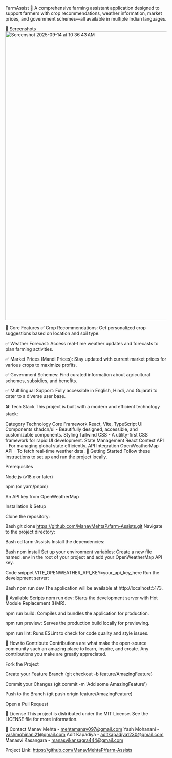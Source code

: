 FarmAssist 🌾
A comprehensive farming assistant application designed to support farmers with crop recommendations, weather information, market prices, and government schemes—all available in multiple Indian languages.

📸 Screenshots<img width="1440" height="900" alt="Screenshot 2025-09-14 at 10 36 43 AM" src="https://github.com/user-attachments/assets/4a6fdd75-7459-47e1-ba2e-7da2b660bda1" />




🌟 Core Features
✅ Crop Recommendations: Get personalized crop suggestions based on location and soil type.

✅ Weather Forecast: Access real-time weather updates and forecasts to plan farming activities.

✅ Market Prices (Mandi Prices): Stay updated with current market prices for various crops to maximize profits.

✅ Government Schemes: Find curated information about agricultural schemes, subsidies, and benefits.

✅ Multilingual Support: Fully accessible in English, Hindi, and Gujarati to cater to a diverse user base.

🛠️ Tech Stack
This project is built with a modern and efficient technology stack:

Category	Technology
Core Framework	React, Vite, TypeScript
UI Components	shadcn/ui - Beautifully designed, accessible, and customizable components.
Styling	Tailwind CSS - A utility-first CSS framework for rapid UI development.
State Management	React Context API - For managing global state efficiently.
API Integration	OpenWeatherMap API - To fetch real-time weather data.
🚀 Getting Started
Follow these instructions to set up and run the project locally.

Prerequisites

Node.js (v18.x or later)

npm (or yarn/pnpm)

An API key from OpenWeatherMap

Installation & Setup

Clone the repository:

Bash
git clone https://github.com/ManavMehtaP/farm-Assists.git
Navigate to the project directory:

Bash
cd farm-Assists
Install the dependencies:

Bash
npm install
Set up your environment variables:
Create a new file named .env in the root of your project and add your OpenWeatherMap API key.

Code snippet
VITE_OPENWEATHER_API_KEY=your_api_key_here
Run the development server:

Bash
npm run dev
The application will be available at http://localhost:5173.

📜 Available Scripts
npm run dev: Starts the development server with Hot Module Replacement (HMR).

npm run build: Compiles and bundles the application for production.

npm run preview: Serves the production build locally for previewing.

npm run lint: Runs ESLint to check for code quality and style issues.

🤝 How to Contribute
Contributions are what make the open-source community such an amazing place to learn, inspire, and create. Any contributions you make are greatly appreciated.

Fork the Project

Create your Feature Branch (git checkout -b feature/AmazingFeature)

Commit your Changes (git commit -m 'Add some AmazingFeature')

Push to the Branch (git push origin feature/AmazingFeature)

Open a Pull Request

📄 License
This project is distributed under the MIT License. See the LICENSE file for more information.

📧 Contact
Manav Mehta       - mehtamanav097@gmail.com
Yash Mohanani     - yashmohinani21@gmail.com
Adit Kapadiya     - aditkapadiya1230@gmail.com
Manasvi Kasangara - manasvikansagra444@gmail.com

Project Link: https://github.com/ManavMehtaP/farm-Assists
